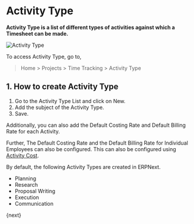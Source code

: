 <!-- add-breadcrumbs -->
# Activity Type

**Activity Type is a list of different types of activities against which a Timesheet can be made.**

<img class="screenshot" alt="Activity Type" src="{{docs_base_url}}/v12/assets/img/project/projects-activity-type.png">

To access Activity Type, go to,

> Home > Projects > Time Tracking > Activity Type

## 1. How to create Activity Type

  1. Go to the Activity Type List and click on New.
  2. Add the subject of the Activity Type.
  3. Save.

Additionally, you can also add the Default Costing Rate and Default Billing Rate for each Activity.

Further, The Default Costing Rate and the Default Billing Rate for Individual Employees can also be configured. This can also be configured using [Activity Cost](/docs/v12/user/manual/en/projects/activity-cost).

By default, the following Activity Types are created in ERPNext.

* Planning
* Research
* Proposal Writing
* Execution
* Communication

{next}